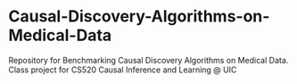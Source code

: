 # Causal-Discovery-Algorithms-on-Medical-Data
 Repository for Benchmarking Causal Discovery Algorithms on Medical Data. Class project for CS520 Causal Inference and Learning @ UIC
